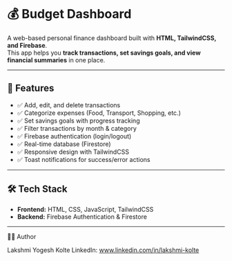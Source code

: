 # 💰 Budget Dashboard

A web-based personal finance dashboard built with **HTML, TailwindCSS, and Firebase**.  
This app helps you **track transactions, set savings goals, and view financial summaries** in one place.

---

## 🚀 Features
- ✅ Add, edit, and delete transactions  
- ✅ Categorize expenses (Food, Transport, Shopping, etc.)  
- ✅ Set savings goals with progress tracking  
- ✅ Filter transactions by month & category  
- ✅ Firebase authentication (login/logout)  
- ✅ Real-time database (Firestore)  
- ✅ Responsive design with TailwindCSS  
- ✅ Toast notifications for success/error actions  

---

## 🛠️ Tech Stack
- **Frontend:** HTML, CSS, JavaScript, TailwindCSS  
- **Backend:** Firebase Authentication & Firestore
  
---

👨‍💻 Author

Lakshmi Yogesh Kolte
LinkedIn: www.linkedin.com/in/lakshmi-kolte
